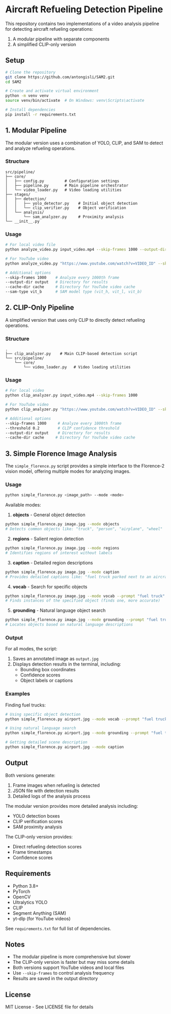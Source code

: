 # Aircraft Refueling Detection Pipeline

This repository contains two implementations of a video analysis pipeline for detecting aircraft refueling operations:
1. A modular pipeline with separate components
2. A simplified CLIP-only version

## Setup

```bash
# Clone the repository
git clone https://github.com/antongisli/SAM2.git
cd SAM2

# Create and activate virtual environment
python -m venv venv
source venv/bin/activate  # On Windows: venv\Scripts\activate

# Install dependencies
pip install -r requirements.txt
```

## 1. Modular Pipeline

The modular version uses a combination of YOLO, CLIP, and SAM to detect and analyze refueling operations.

### Structure
```
src/pipeline/
├── core/
│   ├── config.py         # Configuration settings
│   ├── pipeline.py       # Main pipeline orchestrator
│   └── video_loader.py   # Video loading utilities
├── stages/
│   ├── detection/
│   │   ├── yolo_detector.py    # Initial object detection
│   │   └── clip_verifier.py    # Object verification
│   └── analysis/
│       └── sam_analyzer.py     # Proximity analysis
└── __init__.py
```

### Usage
```bash
# For local video file
python analyze_video.py input_video.mp4 --skip-frames 1000 --output-dir output

# For YouTube video
python analyze_video.py "https://www.youtube.com/watch?v=VIDEO_ID" --skip-frames 1000

# Additional options
--skip-frames 1000    # Analyze every 1000th frame
--output-dir output   # Directory for results
--cache-dir cache     # Directory for YouTube video cache
--sam-type vit_b      # SAM model type (vit_h, vit_l, vit_b)
```

## 2. CLIP-Only Pipeline

A simplified version that uses only CLIP to directly detect refueling operations.

### Structure
```
.
├── clip_analyzer.py    # Main CLIP-based detection script
└── src/pipeline/
    └── core/
        └── video_loader.py   # Video loading utilities
```

### Usage
```bash
# For local video
python clip_analyzer.py input_video.mp4 --skip-frames 1000

# For YouTube video
python clip_analyzer.py "https://www.youtube.com/watch?v=VIDEO_ID" --skip-frames 1000

# Additional options
--skip-frames 1000     # Analyze every 1000th frame
--threshold 0.2        # CLIP confidence threshold
--output-dir output    # Directory for results
--cache-dir cache     # Directory for YouTube video cache
```

## 3. Simple Florence Image Analysis

The `simple_florence.py` script provides a simple interface to the Florence-2 vision model, offering multiple modes for analyzing images.

### Usage

```bash
python simple_florence.py <image_path> --mode <mode>
```

Available modes:

1. **objects** - General object detection
```bash
python simple_florence.py image.jpg --mode objects
# Detects common objects like: "truck", "person", "airplane", "wheel"
```

2. **regions** - Salient region detection
```bash
python simple_florence.py image.jpg --mode regions
# Identifies regions of interest without labels
```

3. **caption** - Detailed region descriptions
```bash
python simple_florence.py image.jpg --mode caption
# Provides detailed captions like: "fuel truck parked next to an aircraft"
```

4. **vocab** - Search for specific objects
```bash
python simple_florence.py image.jpg --mode vocab --prompt "fuel truck"
# Finds instances of the specified object (finds one, more accurate)
```

5. **grounding** - Natural language object search
```bash
python simple_florence.py image.jpg --mode grounding --prompt "fuel truck next to the airplane"
# Locates objects based on natural language descriptions
```

### Output

For all modes, the script:
1. Saves an annotated image as `output.jpg`
2. Displays detection results in the terminal, including:
   - Bounding box coordinates
   - Confidence scores
   - Object labels or captions

### Examples

Finding fuel trucks:
```bash
# Using specific object detection
python simple_florence.py airport.jpg --mode vocab --prompt "fuel truck"

# Using natural language search
python simple_florence.py airport.jpg --mode grounding --prompt "fuel truck refueling an airplane"

# Getting detailed scene description
python simple_florence.py airport.jpg --mode caption
```

## Output

Both versions generate:
1. Frame images when refueling is detected
2. JSON file with detection results
3. Detailed logs of the analysis process

The modular version provides more detailed analysis including:
- YOLO detection boxes
- CLIP verification scores
- SAM proximity analysis

The CLIP-only version provides:
- Direct refueling detection scores
- Frame timestamps
- Confidence scores

## Requirements

- Python 3.8+
- PyTorch
- OpenCV
- Ultralytics YOLO
- CLIP
- Segment Anything (SAM)
- yt-dlp (for YouTube videos)

See `requirements.txt` for full list of dependencies.

## Notes

- The modular pipeline is more comprehensive but slower
- The CLIP-only version is faster but may miss some details
- Both versions support YouTube videos and local files
- Use `--skip-frames` to control analysis frequency
- Results are saved in the output directory

## License

MIT License - See LICENSE file for details
